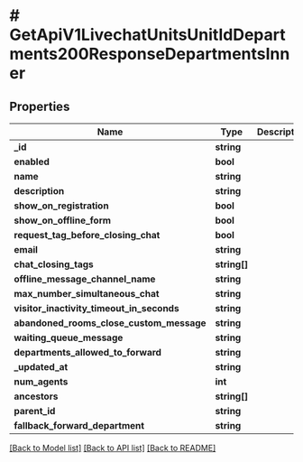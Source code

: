 # # GetApiV1LivechatUnitsUnitIdDepartments200ResponseDepartmentsInner

## Properties

Name | Type | Description | Notes
------------ | ------------- | ------------- | -------------
**_id** | **string** |  | [optional]
**enabled** | **bool** |  | [optional]
**name** | **string** |  | [optional]
**description** | **string** |  | [optional]
**show_on_registration** | **bool** |  | [optional]
**show_on_offline_form** | **bool** |  | [optional]
**request_tag_before_closing_chat** | **bool** |  | [optional]
**email** | **string** |  | [optional]
**chat_closing_tags** | **string[]** |  | [optional]
**offline_message_channel_name** | **string** |  | [optional]
**max_number_simultaneous_chat** | **string** |  | [optional]
**visitor_inactivity_timeout_in_seconds** | **string** |  | [optional]
**abandoned_rooms_close_custom_message** | **string** |  | [optional]
**waiting_queue_message** | **string** |  | [optional]
**departments_allowed_to_forward** | **string** |  | [optional]
**_updated_at** | **string** |  | [optional]
**num_agents** | **int** |  | [optional]
**ancestors** | **string[]** |  | [optional]
**parent_id** | **string** |  | [optional]
**fallback_forward_department** | **string** |  | [optional]

[[Back to Model list]](../../README.md#models) [[Back to API list]](../../README.md#endpoints) [[Back to README]](../../README.md)
